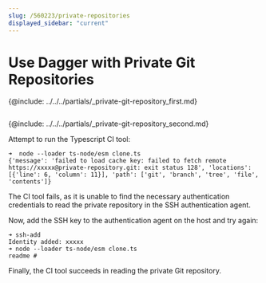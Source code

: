 ```yaml
---
slug: /560223/private-repositories
displayed_sidebar: "current"
---
```


# Use Dagger with Private Git Repositories

{@include: ../../../partials/_private-git-repository_first.md}

```typescript file=../snippets/private-repositories/clone.ts
```

{@include: ../../../partials/_private-git-repository_second.md}

Attempt to run the Typescript CI tool:

```shell
➜  node --loader ts-node/esm clone.ts
{'message': 'failed to load cache key: failed to fetch remote https://xxxxx@private-repository.git: exit status 128', 'locations': [{'line': 6, 'column': 11}], 'path': ['git', 'branch', 'tree', 'file', 'contents']}
```

The CI tool fails, as it is unable to find the necessary authentication credentials to read the private repository in the SSH authentication agent.

Now, add the SSH key to the authentication agent on the host and try again:

```shell
➜ ssh-add
Identity added: xxxxx
➜ node --loader ts-node/esm clone.ts
readme #
```

Finally, the CI tool succeeds in reading the private Git repository.
